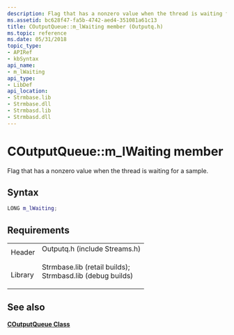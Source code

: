 ```yaml
---
description: Flag that has a nonzero value when the thread is waiting for a sample.
ms.assetid: bc628f47-fa5b-4742-aed4-351081a61c13
title: COutputQueue::m_lWaiting member (Outputq.h)
ms.topic: reference
ms.date: 05/31/2018
topic_type: 
- APIRef
- kbSyntax
api_name: 
- m_lWaiting
api_type: 
- LibDef
api_location: 
- Strmbase.lib
- Strmbase.dll
- Strmbasd.lib
- Strmbasd.dll
---
```


# COutputQueue::m\_lWaiting member

Flag that has a nonzero value when the thread is waiting for a sample.

## Syntax


```C++
LONG m_lWaiting;
```



## Requirements



|                    |                                                                                                                                                                                            |
|--------------------|--------------------------------------------------------------------------------------------------------------------------------------------------------------------------------------------|
| Header<br/>  | <dl> <dt>Outputq.h (include Streams.h)</dt> </dl>                                                                                   |
| Library<br/> | <dl> <dt>Strmbase.lib (retail builds); </dt> <dt>Strmbasd.lib (debug builds)</dt> </dl> |



## See also

<dl> <dt>

[**COutputQueue Class**](coutputqueue.md)
</dt> </dl>

 

 




